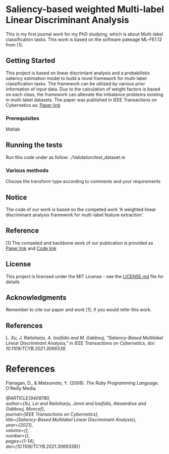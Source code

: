 # Saliency-based weighted Multi-label Linear Discriminant Analysis

This is my first journal work for my PhD studying, which is about Multi-label classification tasks. This work is based on the software pakeage ML-FE1.12 from [1]. 

## Getting Started
This project is based on linear discrimiant analysis and a probabilistic saliency estimation model to build a novel framework for multi-label classification tasks. The framework can be utilized by various prior information of input data. Due to the calculation of weight factors is based on each class, the framework can allievate the imbalance problems existing in multi-label datasets. 
The paper was published in IEEE Transactions on Cybernetics as: [Paper link](https://ieeexplore.ieee.org/abstract/document/9409780)


### Prerequisites
Matlab

## Running the tests
Run this code under as follow:
./Validation/test_dataset.m


### Various methods
Choose the transform type according to comments and your requirements


## Notice
The code of our work is based on the competed work 'A weighted linear discriminant analysis framework for multi-label feature extraction'.

## Reference
[1] The competed and backbone work of our publication is provided as [Paper link](https://www.sciencedirect.com/science/article/abs/pii/S0925231217308159) and
[Code link](http://ceai.njnu.edu.cn/Lab/LABIC/LABIC_Software.html)

## License

This project is licensed under the MIT License - see the [LICENSE.md](LICENSE.md) file for details

## Acknowledgments

Remember to cite our paper and work [1], if you would refer this work.

## References
<cite>L. Xu, J. Raitoharju, A. Iosifidis and M. Gabbouj, "Saliency-Based Multilabel Linear Discriminant Analysis," in IEEE Transactions on Cybernetics, doi: 10.1109/TCYB.2021.3069338.</cite>

<h1 id='references'>References</h1>

<p>Flanagan, D., &#38; Matsumoto, Y. (2008). <i>The Ruby Programming Language</i>. O&#8217;Reilly Media.</p>


<cite>@ARTICLE{9409780,<br>
  author={Xu, Lei and Raitoharju, Jenni and Iosifidis, Alexandros and Gabbouj, Moncef},<br>
  journal={IEEE Transactions on Cybernetics}, <br>
  title={Saliency-Based Multilabel Linear Discriminant Analysis}, <br>
  year={2021},<br>
  volume={},<br>
  number={},<br>
  pages={1-14},<br>
  doi={10.1109/TCYB.2021.3069338}}</cite>
